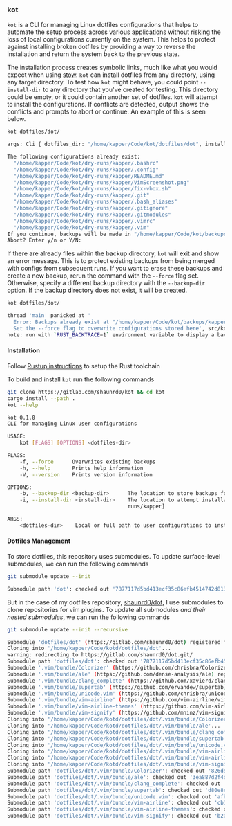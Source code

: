 ### kot

`kot` is a CLI for managing Linux dotfiles configurations that helps to automate the setup process 
across various applications without risking the loss of local configurations currently on the system.
This helps to protect against installing broken dotfiles by providing a way to reverse the installation 
and return the system back to the previous state.

The installation process creates symbolic links, much like what you would expect when using [stow](https://linux.die.net/man/8/stow).
`kot` can install dotfiles from any directory, using any target directory. To test how `kot` might behave, 
you could point `--install-dir` to any directory that you've created for testing. 
This directory could be empty, or it could contain another set of dotfiles. `kot` will attempt
 to install the configurations. If conflicts are detected, output shows the conflicts and 
prompts to abort or continue. An example of this is seen below.

```bash
kot dotfiles/dot/

args: Cli { dotfiles_dir: "/home/kapper/Code/kot/dotfiles/dot", install_dir: "/home/kapper/Code/kot/dry-runs/kapper", backup_dir: "/home/kapper/Code/kot/backups/kapper", force: false }

The following configurations already exist:
  "/home/kapper/Code/kot/dry-runs/kapper/.bashrc"
  "/home/kapper/Code/kot/dry-runs/kapper/.config"
  "/home/kapper/Code/kot/dry-runs/kapper/README.md"
  "/home/kapper/Code/kot/dry-runs/kapper/VimScreenshot.png"
  "/home/kapper/Code/kot/dry-runs/kapper/fix-vbox.sh"
  "/home/kapper/Code/kot/dry-runs/kapper/.git"
  "/home/kapper/Code/kot/dry-runs/kapper/.bash_aliases"
  "/home/kapper/Code/kot/dry-runs/kapper/.gitignore"
  "/home/kapper/Code/kot/dry-runs/kapper/.gitmodules"
  "/home/kapper/Code/kot/dry-runs/kapper/.vimrc"
  "/home/kapper/Code/kot/dry-runs/kapper/.vim"
If you continue, backups will be made in "/home/kapper/Code/kot/backups/kapper". Any configurations there will be overwritten.
Abort? Enter y/n or Y/N:
```

If there are already files within the backup directory, `kot` will exit and show an error message.
This is to protect existing backups from being merged with configs from subsequent runs.
If you want to erase these backups and create a new backup, rerun the command with the `--force` flag set.
Otherwise, specify a different backup directory with the `--backup-dir` option. 
If the backup directory does not exist, it will be created.


```bash
kot dotfiles/dot/

thread 'main' panicked at '
  Error: Backups already exist at "/home/kapper/Code/kot/backups/kapper"
  Set the --force flag to overwrite configurations stored here', src/kot/kcli.rs:94:17
note: run with `RUST_BACKTRACE=1` environment variable to display a backtrace
```

#### Installation

Follow [Rustup instructions](https://rustup.rs/) to setup the Rust toolchain

To build and install `kot` run the following commands

```bash
git clone https://gitlab.com/shaunrd0/kot && cd kot
cargo install --path .
kot --help

kot 0.1.0
CLI for managing Linux user configurations

USAGE:
    kot [FLAGS] [OPTIONS] <dotfiles-dir>

FLAGS:
    -f, --force      Overwrites existing backups
    -h, --help       Prints help information
    -V, --version    Prints version information

OPTIONS:
    -b, --backup-dir <backup-dir>      The location to store backups for this user [default: backups/kapper]
    -i, --install-dir <install-dir>    The location to attempt installation of user configurations [default: dry-
                                       runs/kapper]

ARGS:
    <dotfiles-dir>    Local or full path to user configurations to install
```

#### Dotfiles Management

To store dotfiles, this repository uses submodules. To update surface-level submodules, we can run the following commands
```bash
git submodule update --init

Submodule path 'dot': checked out '7877117d5bd413ecf35c86efb4514742d8136843'
```

But in the case of my dotfiles repository, [shaunrd0/dot](https://gitlab.com/shaunrd0/dot), I use submodules to clone repositories for vim plugins. To update all submodules *and their nested submodules*, we can run the following commands
```bash
git submodule update --init --recursive

Submodule 'dotfiles/dot' (https://gitlab.com/shaunrd0/dot) registered for path 'dotfiles/dot'
Cloning into '/home/kapper/Code/kotd/dotfiles/dot'...
warning: redirecting to https://gitlab.com/shaunrd0/dot.git/
Submodule path 'dotfiles/dot': checked out '7877117d5bd413ecf35c86efb4514742d8136843'
Submodule '.vim/bundle/Colorizer' (https://github.com/chrisbra/Colorizer) registered for path 'dotfiles/dot/.vim/bundle/Colorizer'
Submodule '.vim/bundle/ale' (https://github.com/dense-analysis/ale) registered for path 'dotfiles/dot/.vim/bundle/ale'
Submodule '.vim/bundle/clang_complete' (https://github.com/xavierd/clang_complete) registered for path 'dotfiles/dot/.vim/bundle/clang_complete'
Submodule '.vim/bundle/supertab' (https://github.com/ervandew/supertab) registered for path 'dotfiles/dot/.vim/bundle/supertab'
Submodule '.vim/bundle/unicode.vim' (https://github.com/chrisbra/unicode.vim) registered for path 'dotfiles/dot/.vim/bundle/unicode.vim'
Submodule '.vim/bundle/vim-airline' (https://github.com/vim-airline/vim-airline) registered for path 'dotfiles/dot/.vim/bundle/vim-airline'
Submodule '.vim/bundle/vim-airline-themes' (https://github.com/vim-airline/vim-airline-themes) registered for path 'dotfiles/dot/.vim/bundle/vim-airline-themes'
Submodule '.vim/bundle/vim-signify' (https://github.com/mhinz/vim-signify) registered for path 'dotfiles/dot/.vim/bundle/vim-signify'
Cloning into '/home/kapper/Code/kotd/dotfiles/dot/.vim/bundle/Colorizer'...
Cloning into '/home/kapper/Code/kotd/dotfiles/dot/.vim/bundle/ale'...
Cloning into '/home/kapper/Code/kotd/dotfiles/dot/.vim/bundle/clang_complete'...
Cloning into '/home/kapper/Code/kotd/dotfiles/dot/.vim/bundle/supertab'...
Cloning into '/home/kapper/Code/kotd/dotfiles/dot/.vim/bundle/unicode.vim'...
Cloning into '/home/kapper/Code/kotd/dotfiles/dot/.vim/bundle/vim-airline'...
Cloning into '/home/kapper/Code/kotd/dotfiles/dot/.vim/bundle/vim-airline-themes'...
Cloning into '/home/kapper/Code/kotd/dotfiles/dot/.vim/bundle/vim-signify'...
Submodule path 'dotfiles/dot/.vim/bundle/Colorizer': checked out '826d5691ac7d36589591314621047b1b9d89ed34'
Submodule path 'dotfiles/dot/.vim/bundle/ale': checked out '3ea887d2f4d43dd55d81213517344226f6399ed6'
Submodule path 'dotfiles/dot/.vim/bundle/clang_complete': checked out '293a1062274a06be61797612034bd8d87851406e'
Submodule path 'dotfiles/dot/.vim/bundle/supertab': checked out 'd80e8e2c1fa08607fa34c0ca5f1b66d8a906c5ef'
Submodule path 'dotfiles/dot/.vim/bundle/unicode.vim': checked out 'afb8db4f81580771c39967e89bc5772e72b9018e'
Submodule path 'dotfiles/dot/.vim/bundle/vim-airline': checked out 'cb1bc19064d3762e4e08103afb37a246b797d902'
Submodule path 'dotfiles/dot/.vim/bundle/vim-airline-themes': checked out 'd148d42d9caf331ff08b6cae683d5b210003cde7'
Submodule path 'dotfiles/dot/.vim/bundle/vim-signify': checked out 'b2a0450e23c63b75bbeabf4f0c28f9b4b2480689'
```
